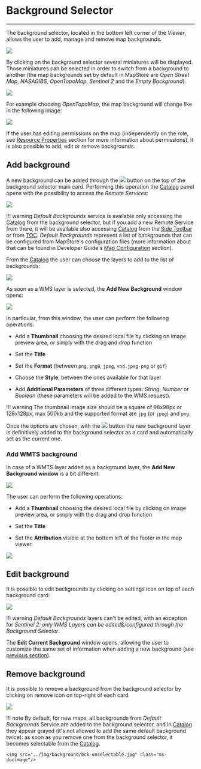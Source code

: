 # Background Selector

*********************

The background selector, located in the bottom left corner of the *Viewer*, allows the user to add, manage and remove map backgrounds.

<img src="../img/background/background.jpg" class="ms-docimage"/>

By clicking on the background selector several miniatures will be displayed. Those miniatures can be selected in order to switch from a background to another (the map backgrounds set by default in MapStore are *Open Street Map*, *NASAGIBS*, *OpenTopoMap*, *Sentinel 2* and the *Empty Background*).

<img src="../img/background/bck-available.jpg" class="ms-docimage" style="max-width:500px;"/>

For example choosing *OpenTopoMap*, the map background will change like in the following image:

<img src="../img/background/back-selector.jpg" class="ms-docimage"/>

If the user has editing permissions on the map (independently on the role, see [Resource Properties](resources-properties.md#resource-properties) section for more information about permissions), it is also possible to add, edit or remove backgrounds.

## Add background

A new background can be added through the <img src="../img/button/+++.jpg" class="ms-docbutton"/> button on the top of the background selector main card. Performing this operation the [Catalog](catalog.md#catalog-services) panel opens with the possibility to access the *Remote Services*:

<img src="../img/background/bck-catalog.jpg" class="ms-docimage" style="max-width:500px;"/>

!!! warning
    *Default Backgrounds* service is available only accessing the [Catalog](catalog.md) from the background selector, but if you add a new Remote Service from there, it will be available also accessing [Catalog](catalog.md) from the [Side Toolbar](mapstore-toolbars.md#side-toolbar) or from [TOC](toc.md). *Default Backgrounds* represent a list of backgrounds that can be configured from MapStore's configuration files (more information about that can be found in Developer Guide's [Map Configuration](../developer-guide/maps-configuration.md) section).

From the [Catalog](catalog.md#catalog-services) the user can choose the layers to add to the list of backgrounds:

<img src="../img/background/add-ocean.jpg" class="ms-docimage" style="max-width:500px;"/>

As soon as a WMS layer is selected, the **Add New Background** window opens:

<img src="../img/background/add-new-bck.jpg" class="ms-docimage" style="max-width:500px;" />

In particular, from this window, the user can perform the following operations:

* Add a **Thumbnail** choosing the desired local file by clicking on image preview area, or simply with the drag and drop function

* Set the **Title**

* Set the **Format** (between `png`, `png8`, `jpeg`, `vnd.jpeg-png` or `gif`)

* Choose the **Style**, between the ones available for that layer

* Add **Additional Parameters** of three different types: *String*, *Number* or *Boolean* (these parameters will be added to the WMS request).

!!! warning
    The thumbnail image size should be a square of 98x98px or 128x128px, max 500kb and the supported format are `jpg` (or `jpeg`) and `png`

Once the options are chosen, with the <img src="../img/button/add_group_confirm_button.jpg" class="ms-docbutton"/> button the new background layer is definitively added to the background selector as a card and automatically set as the current one.

### Add WMTS background

In case of a WMTS layer added as a background layer, the **Add New Background window** is a bit different:

<img src="../img/background/add_wmts_background.jpg" class="ms-docimage" style="max-width:500px;"/>

The user can perform the following operations:

* Add a **Thumbnail** choosing the desired local file by clicking on image preview area, or simply with the drag and drop function

* Set the **Title**

* Set the **Attribution** visible at the bottom left of the footer in the map viewer.

<img src="../img/background/wmts-attribution.gif" class="ms-docimage" />

## Edit background

It is possible to edit backgrounds by clicking on settings icon on top of each background card:

<img src="../img/background/edit-back-window.jpg" class="ms-docimage" style="max-width:600px;"/>

!!! warning
    *Default Backgrounds* layers can't be edited, with an exception for *Sentinel 2: only WMS Layers can be edited&/configured through the Background Selector*.

The **Edit Current Background** window opens, allowing the user to customize the same set of information when adding a new background (see [previous section](#add-background)).

## Remove background

It is possible to remove a background from the background selector by clicking on remove icon on top-right of each card

<img src="../img/background/bck-delete.jpg" class="ms-docimage" style="max-width:500px;"/>

!!! note
    By default, for new maps, all backgrounds from *Default Backgrounds* Service are added to the background selector, and in [Catalog](catalog.md#catalog-services) they appear grayed (it's not allowed to add the same default background twice): as soon as you remove one from the background selector, it becomes selectable from the [Catalog](catalog.md#catalog-services).

    <img src="../img/background/bck-unselectable.jpg" class="ms-docimage"/>

